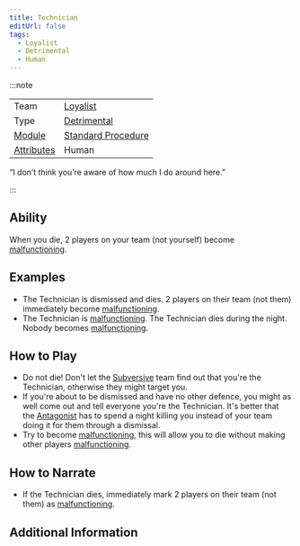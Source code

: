```yaml
---
title: Technician
editUrl: false
tags:
  - Loyalist
  - Detrimental
  - Human
---
```


:::note


|                                     |                                                     |
| ----------------------------------- | --------------------------------------------------- |
| Team                                | [Loyalist](/swtcpedia/loyalist)                     |
| Type                                | [Detrimental](/swtcpedia/detrimental)               |
| [Module](/swtcpedia/module)         | [Standard Procedure](/swtcpedia/standard-procedure) |
| [Attributes](/swtcpedia/attributes) | Human                                               |

“I don’t think you’re aware of how much I do around here.”

:::

## Ability

When you die, 2 players on your team (not yourself) become [malfunctioning](/swtcpedia/malfunctioning).

## Examples

* The Technician is dismissed and dies. 2 players on their team (not them) immediately become [malfunctioning](/swtcpedia/malfunctioning).
* The Technician is [malfunctioning](/swtcpedia/malfunctioning). The Technician dies during the night. Nobody becomes [malfunctioning](/swtcpedia/malfunctioning).

## How to Play

* Do not die! Don't let the [Subversive](/swtcpedia/subversive) team find out that you're the Technician, otherwise they might target you.
* If you're about to be dismissed and have no other defence, you might as well come out and tell everyone you're the Technician. It's better that the [Antagonist](/swtcpedia/antagonist) has to spend a night killing you instead of your team doing it for them through a dismissal.
* Try to become [malfunctioning](/swtcpedia/malfunctioning), this will allow you to die without making other players [malfunctioning](/swtcpedia/malfunctioning).

## How to Narrate

* If the Technician dies, immediately mark 2 players on their team (not them) as [malfunctioning](/swtcpedia/malfunctioning).

## Additional Information
